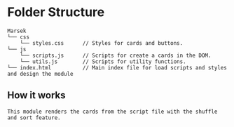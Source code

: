 Folder Structure
================

```
Marsek
└── css
    └── styles.css      // Styles for cards and buttons.
└── js
    └── scripts.js      // Scripts for create a cards in the DOM.
    └── utils.js        // Scripts for utility functions.
└── index.html          // Main index file for load scripts and styles and design the module
```

How it works
------------ 
    This module renders the cards from the script file with the shuffle and sort feature.


        
